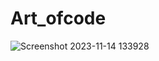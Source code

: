 # Art_ofcode
![Screenshot 2023-11-14 133928](https://github.com/chadanianusha/Art_ofcode/assets/150846320/5a1471f3-31bb-4b23-9211-1e2f6c54247a)
